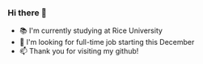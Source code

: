 ### Hi there 👋

- 📚 I'm currently studying at Rice University
- 🔭 I'm looking for full-time job starting this December
- 📫 Thank you for visiting my github!

<!--
**cyshih73/cyshih73** is a ✨ _special_ ✨ repository because its `README.md` (this file) appears on your GitHub profile.

Here are some ideas to get you started:

- 🔭 I’m currently working on ...
- 🌱 I’m currently learning ...
- 👯 I’m looking to collaborate on ...
- 🤔 I’m looking for help with ...
- 💬 Ask me about ...
- 📫 How to reach me: ...
- 😄 Pronouns: ...
- ⚡ Fun fact: ...
-->
